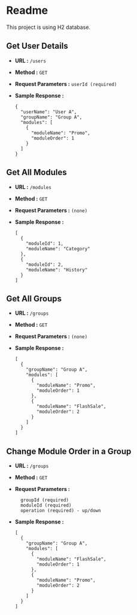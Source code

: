 # Readme

This project is using H2 database.

**Get User Details**
----

* **URL :** `/users`

* **Method :** `GET`
  
* **Request Parameters :** `userId (required)`
  
* **Sample Response :**

  ```
  {
    "userName": "User A",
    "groupName": "Group A",
    "modules": [
      {
        "moduleName": "Promo",
        "moduleOrder": 1
      }
    ]
  }
  ```

**Get All Modules**
----

* **URL :** `/modules`

* **Method :** `GET`
  
* **Request Parameters :** `(none)`
  
* **Sample Response :**

  ```
  [
    {
      "moduleId": 1,
      "moduleName": "Category"
    },
    {
      "moduleId": 2,
      "moduleName": "History"
    }
  ]
  ```

**Get All Groups**
----

* **URL :** `/groups`

* **Method :** `GET`
  
* **Request Parameters :** `(none)`
  
* **Sample Response :**

  ```
  [
    {
      "groupName": "Group A",
      "modules": [
        {
          "moduleName": "Promo",
          "moduleOrder": 1
        },
        {
          "moduleName": "FlashSale",
          "moduleOrder": 2
        }
      ]
    }
  ]
  ```

**Change Module Order in a Group**
----

* **URL :** `/groups`

* **Method :** `GET`
  
* **Request Parameters :**

  ```
    groupId (required)
    moduleId (required)
    operation (required) - up/down    
  ```
  
* **Sample Response :**

  ```
  [
    {
      "groupName": "Group A",
      "modules": [
        {
          "moduleName": "FlashSale",
          "moduleOrder": 1
        },
        {
          "moduleName": "Promo",
          "moduleOrder": 2
        }
      ]
    }
  ]
  ```
